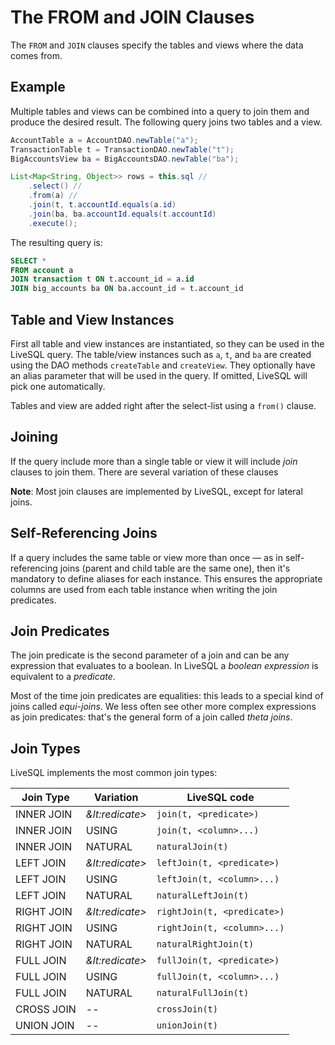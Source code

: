 # The FROM and JOIN Clauses

The `FROM` and `JOIN` clauses specify the tables and views where the data comes from.

## Example

Multiple tables and views can be combined into a query to join them and produce the desired result. The following
query joins two tables and a view.

```java
AccountTable a = AccountDAO.newTable("a");
TransactionTable t = TransactionDAO.newTable("t");
BigAccountsView ba = BigAccountsDAO.newTable("ba");

List<Map<String, Object>> rows = this.sql //
    .select() //
    .from(a) //
    .join(t, t.accountId.equals(a.id)
    .join(ba, ba.accountId.equals(t.accountId)
    .execute();
```

The resulting query is:

```sql
SELECT * 
FROM account a
JOIN transaction t ON t.account_id = a.id
JOIN big_accounts ba ON ba.account_id = t.account_id
```

## Table and View Instances

First all table and view instances are instantiated, so they can be used in the LiveSQL query. The table/view instances such 
as `a`, `t`, and `ba` are created using the DAO methods `createTable` and `createView`. They optionally have an alias 
parameter that will be used in the query. If omitted, LiveSQL will pick one automatically.

Tables and view are added right after the select-list using a `from()` clause.


## Joining

If the query include more than a single table or view it will include *join* clauses to join them. There are several variation of these clauses

**Note**: Most join clauses are implemented by LiveSQL, except for lateral joins.

## Self-Referencing Joins

If a query includes the same table or view more than once &mdash; as in self-referencing joins (parent and child table are the same one),
then it's mandatory to define aliases for each instance. This ensures the appropriate columns are used from each table instance 
when writing the join predicates.


## Join Predicates

The join predicate is the second parameter of a join and can be any expression that evaluates to a boolean. In LiveSQL a *boolean expression*
is equivalent to a *predicate*.

Most of the time join predicates are equalities: this leads to a special kind of joins called *equi-joins*. We less often see other more complex 
expressions as join predicates: that's the general form of a join called *theta joins*.


## Join Types

LiveSQL implements the most common join types:

| Join Type | Variation | LiveSQL code |
| -- | -- | -- |
| INNER JOIN | *&lt:redicate>* | `join(t, <predicate>)` |
| INNER JOIN | USING | `join(t, <column>...)` |
| INNER JOIN | NATURAL | `naturalJoin(t)` |
| LEFT JOIN | *&lt:redicate>* | `leftJoin(t, <predicate>)` |
| LEFT JOIN | USING | `leftJoin(t, <column>...)` |
| LEFT JOIN | NATURAL | `naturalLeftJoin(t)` |
| RIGHT JOIN | *&lt:redicate>* | `rightJoin(t, <predicate>)` |
| RIGHT JOIN | USING | `rightJoin(t, <column>...)` |
| RIGHT JOIN | NATURAL | `naturalRightJoin(t)` |
| FULL JOIN | *&lt:redicate>* | `fullJoin(t, <predicate>)` |
| FULL JOIN | USING | `fullJoin(t, <column>...)` |
| FULL JOIN | NATURAL | `naturalFullJoin(t)` |
| CROSS JOIN | -- | `crossJoin(t)` |
| UNION JOIN | -- | `unionJoin(t)` |









